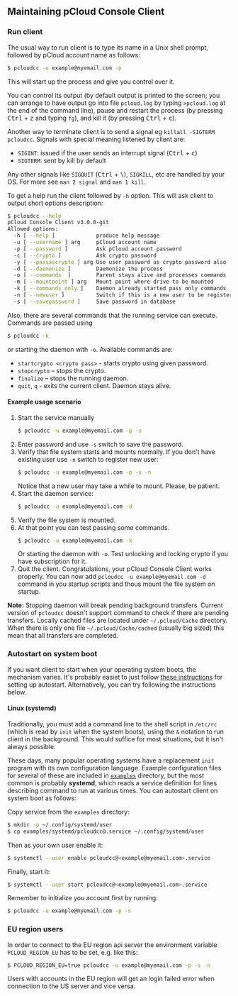 ## Maintaining pCloud Console Client

### Run client

The usual way to run client is to type its name in a Unix shell prompt,
followed by pCloud account name as follows:

```sh
$ pcloudcc -u example@myemail.com -p
```

This will start up the process and give you control over it.

You can control its output (by default output is printed to the screen;
you can arrange to have output go into file `pcloud.log` by typing
`>pcloud.log` at the end of the command line), pause and restart the
process (by pressing <kbd>Ctrl</kbd> + <kbd>z</kbd> and typing `fg`), and
kill it (by pressing <kbd>Ctrl</kbd> + <kbd>c</kbd>).

Another way to terminate client is to send a signal eg
`killall -SIGTERM pcloudcc`. Signals with special meaning listened by
client are:

- `SIGINT`: issued if the user sends an interrupt signal
  (<kbd>Ctrl</kbd> + <kbd>c</kbd>)
- `SIGTERM`: sent by kill by default

Any other signals like `SIGQUIT` (<kbd>Ctrl</kbd> + <kbd>\\</kbd>),
`SIGKILL`, etc are handled by your OS. For more see `man 2 signal` and
`man 1 kill`.

To get a help run the client followed by `-h` option. This will ask client to
output short options description:

```sh
$ pcloudcc --help
pCloud Console Client v3.0.0-git
Allowed options:
  -h [ --help ]             produce help message
  -u [ --username ] arg     pCloud account name
  -p [ --password ]         Ask pCloud account password
  -c [ --crypto ]           Ask crypto password
  -y [ --passascrypto ] arg Use user password as crypto password also
  -d [ --daemonize ]        Daemonize the process
  -o [ --commands  ]        Parent stays alive and processes commands
  -m [ --mountpoint ] arg   Mount point where drive to be mounted
  -k [ --commands_only ]    Daemon already started pass only commands
  -n [ --newuser ]          Switch if this is a new user to be registered
  -s [ --savepassword ]     Save password in database
```

Also, there are several commands that the running service can execute. Commands are passed using

```sh
$ pcloudcc -k
```

or  starting the daemon with `-o`. Available commands are:
- `startcrypto <crypto pass>` - starts crypto using given password.
- `stopcrypto` – stops the crypto.
- `finalize` – stops the running daemon.
- `quit`, `q` - exits the current client. Daemon stays alive.

#### Example usage scenario

1. Start the service manually
   ```sh
   $ pcloudcc -u example@myemail.com -p -s
   ```
2. Enter password and use `-s` switch to save the password.
3. Verify that file system starts and mounts normally. If you don't have
   existing user use `-n` switch to register new user:
   ```sh
   $ pcloudcc -u example@myemail.com -p -s -n
   ```
   Notice that a new user may take a while to mount. Please, be patient.
4. Start the daemon service:
   ```sh
   $ pcloudcc -u example@myemail.com -d
   ```
5. Verify the file system is mounted.
6. At that point you can test passing some commands.
   ```sh
   $ pcloudcc -u example@myemail.com -k
   ```
   Or starting the daemon with `-o`. Test unlocking and locking crypto if you
   have subscription for it.
7. Quit the client. Congratulations, your pCloud Console Client works properly.
   You can now add `pcloudcc -u example@myemail.com -d` command in you startup
   scripts  and thous mount the file system on startup.

**Note:** Stopping daemon will break pending background transfers.
Current version of `pcloudcc` doesn't support command to check if there are
pending transfers. Locally cached files are located under `~/.pcloud/Cache`
directory. When there is only one file `~/.pcloud/Cache/cached` (usually big sized)
this mean that all transfers are completed.

### Autostart on system boot

If you want client to start when your operating system boots, the
mechanism varies. It's probably easiet to just follow
[these instructions](https://www.howtogeek.com/228467/how-to-make-a-program-run-at-startup-on-any-computer/)
for setting up autostart. Alternatively, you can try following the instructions below.

#### Linux (systemd)

Traditionally, you must add a command line to the shell script in
`/etc/rc` (which is read by `init` when the system boots), using the `&`
notation to run client in the background. This would suffice for most
situations, but it isn't always possible.

These days, many popular operating systems have a replacement `init`
program with its own configuration language. Example configuration files
for several of these are included in 
[`examples`](https://github.com/sergeyklay/pcloud-console-client/tree/master/examples)
directory, but the most common is probably **systemd**, which reads a service
definition for lines describing command to run at various times. You can
autostart client on system boot as follows:

Copy service from the `examples` directory:

```sh
$ mkdir -p ~/.config/systemd/user
$ cp examples/systemd/pcloudcc@.service ~/.config/systemd/user
```

Then as your own user enable it:

```sh
$ systemctl --user enable pcloudcc@<example@myemail.com>.service
```

Finally, start it:

```sh
$ systemctl --user start pcloudcc@<example@myemail.com>.service
```

Remember to initialize you account first by running:

```sh
$ pcloudcc -u example@myemail.com -p -s
```

### EU region users

In order to connect to the EU region api server the environment variable
`PCLOUD_REGION_EU` has to be set, e.g. like this:

```sh
$ PCLOUD_REGION_EU=true pcloudcc -u example@myemail.com -p -s -n
```

Users with accounts in the EU region will get an login failed error
when connection to the US server and vice versa.
